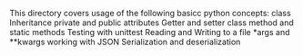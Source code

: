 This directory covers usage of the following basicc python concepts:
class
Inheritance
private and public attributes
Getter and setter
class method and static methods
Testing with unittest
Reading and Writing to a file
*args and **kwargs
working with JSON
Serialization and deserialization
